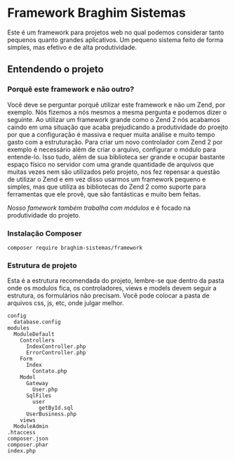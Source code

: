 # Framework Braghim Sistemas
Este é um framework para projetos web no qual podemos considerar tanto pequenos quanto grandes aplicativos. Um pequeno sistema feito de forma simples, mas efetivo e de alta produtividade.

## Entendendo o projeto
### Porquê este framework e não outro?
Você deve se perguntar porquê utilizar este framework e não um Zend, por exemplo. Nós fizemos a nós mesmos a mesma pergunta e podemos dizer o seguinte.
Ao utilizar um framework grande como o Zend 2 nós acabamos caindo em uma situação que acaba prejudicando a produtividade do proejto por que a configuração é massiva e requer muita análise e muito tempo gasto com a estruturação. Para criar um novo controlador com Zend 2 por exemplo é necessário além de criar o arquivo, configurar o módulo para entende-lo. Isso tudo, além de sua biblioteca ser grande e ocupar bastante espaço físico no servidor com uma grande quantidade de arquivos que muitas vezes nem são utilizados pelo projeto, nos fez repensar a questão de utilizar o Zend e em vez disso usarmos um framework pequeno e simples, mas que utiliza as bibliotecas do Zend 2 como suporte para ferramentas que ele provê, que são fantásticas e muito bem feitas.

*Nosso famework também trabalha com módulos* e é focado na produtividade do projeto.

### Instalação Composer
`composer require braghim-sistemas/framework`

### Estrutura de projeto
Esta é a estrutura recomendada do projeto, lembre-se que dentro da pasta onde os modulos fica, os controladores, views e models devem seguir a estrutura, os formulários não precisam. Você pode colocar a pasta de arquivos css, js, etc, onde julgar melhor.

    config
      database.config
    modules
      ModuleDefault
        Controllers
          IndexController.php
          ErrorController.php
        Form
          Index
            Contato.php
        Model
          Gateway
            User.php
          SqlFiles
            user
              getById.sql
          UserBusiness.php
        views
      ModuleAdmin
    .htaccess
    composer.json
    composer.phar
    index.php

